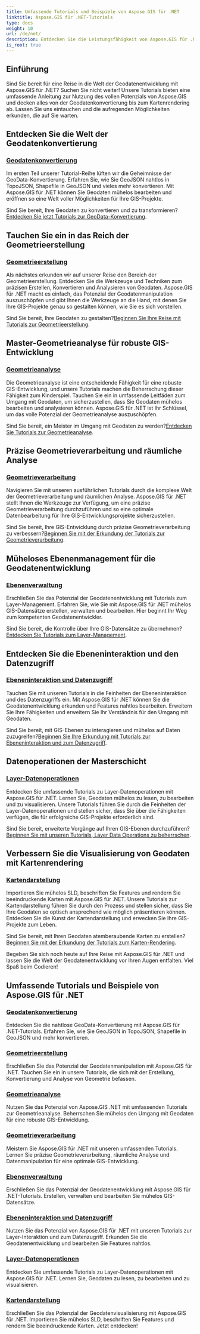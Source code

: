 ```yaml
---
title: Umfassende Tutorials und Beispiele von Aspose.GIS für .NET
linktitle: Aspose.GIS für .NET-Tutorials
type: docs
weight: 10
url: /de/net/
description: Entdecken Sie die Leistungsfähigkeit von Aspose.GIS für .NET anhand umfassender Tutorials. Meistern Sie die Konvertierung von Geodaten, die Erstellung von Geometrien, die Analyse, die Ebenenverwaltung und mehr.
is_root: true
---
```


## Einführung

Sind Sie bereit für eine Reise in die Welt der Geodatenentwicklung mit Aspose.GIS für .NET? Suchen Sie nicht weiter! Unsere Tutorials bieten eine umfassende Anleitung zur Nutzung des vollen Potenzials von Aspose.GIS und decken alles von der Geodatenkonvertierung bis zum Kartenrendering ab. Lassen Sie uns eintauchen und die aufregenden Möglichkeiten erkunden, die auf Sie warten.

## Entdecken Sie die Welt der Geodatenkonvertierung

### [Geodatenkonvertierung](./geo-data-conversion/)

Im ersten Teil unserer Tutorial-Reihe lüften wir die Geheimnisse der GeoData-Konvertierung. Erfahren Sie, wie Sie GeoJSON nahtlos in TopoJSON, Shapefile in GeoJSON und vieles mehr konvertieren. Mit Aspose.GIS für .NET können Sie Geodaten mühelos bearbeiten und eröffnen so eine Welt voller Möglichkeiten für Ihre GIS-Projekte.

 Sind Sie bereit, Ihre Geodaten zu konvertieren und zu transformieren?[Entdecken Sie jetzt Tutorials zur GeoData-Konvertierung](./geo-data-conversion/).

## Tauchen Sie ein in das Reich der Geometrieerstellung

### [Geometrieerstellung](./geometry-creation/)

Als nächstes erkunden wir auf unserer Reise den Bereich der Geometrieerstellung. Entdecken Sie die Werkzeuge und Techniken zum präzisen Erstellen, Konvertieren und Analysieren von Geodaten. Aspose.GIS für .NET macht es einfach, das Potenzial der Geodatenmanipulation auszuschöpfen und gibt Ihnen die Werkzeuge an die Hand, mit denen Sie Ihre GIS-Projekte genau so gestalten können, wie Sie es sich vorstellen.

 Sind Sie bereit, Ihre Geodaten zu gestalten?[Beginnen Sie Ihre Reise mit Tutorials zur Geometrieerstellung](./geometry-creation/).

## Master-Geometrieanalyse für robuste GIS-Entwicklung

### [Geometrieanalyse](./geometry-analysis/)

Die Geometrieanalyse ist eine entscheidende Fähigkeit für eine robuste GIS-Entwicklung, und unsere Tutorials machen die Beherrschung dieser Fähigkeit zum Kinderspiel. Tauchen Sie ein in umfassende Leitfäden zum Umgang mit Geodaten, um sicherzustellen, dass Sie Geodaten mühelos bearbeiten und analysieren können. Aspose.GIS für .NET ist Ihr Schlüssel, um das volle Potenzial der Geometrieanalyse auszuschöpfen.

 Sind Sie bereit, ein Meister im Umgang mit Geodaten zu werden?[Entdecken Sie Tutorials zur Geometrieanalyse](./geometry-analysis/).

## Präzise Geometrieverarbeitung und räumliche Analyse

### [Geometrieverarbeitung](./geometry-processing/)

Navigieren Sie mit unseren ausführlichen Tutorials durch die komplexe Welt der Geometrieverarbeitung und räumlichen Analyse. Aspose.GIS für .NET stellt Ihnen die Werkzeuge zur Verfügung, um eine präzise Geometrieverarbeitung durchzuführen und so eine optimale Datenbearbeitung für Ihre GIS-Entwicklungsprojekte sicherzustellen.

 Sind Sie bereit, Ihre GIS-Entwicklung durch präzise Geometrieverarbeitung zu verbessern?[Beginnen Sie mit der Erkundung der Tutorials zur Geometrieverarbeitung](./geometry-processing/).

## Müheloses Ebenenmanagement für die Geodatenentwicklung

### [Ebenenverwaltung](./layer-management/)

Erschließen Sie das Potenzial der Geodatenentwicklung mit Tutorials zum Layer-Management. Erfahren Sie, wie Sie mit Aspose.GIS für .NET mühelos GIS-Datensätze erstellen, verwalten und bearbeiten. Hier beginnt Ihr Weg zum kompetenten Geodatenentwickler.

 Sind Sie bereit, die Kontrolle über Ihre GIS-Datensätze zu übernehmen?[Entdecken Sie Tutorials zum Layer-Management](./layer-management/).

## Entdecken Sie die Ebeneninteraktion und den Datenzugriff

### [Ebeneninteraktion und Datenzugriff](./layer-interaction-and-data-access/)

Tauchen Sie mit unseren Tutorials in die Feinheiten der Ebeneninteraktion und des Datenzugriffs ein. Mit Aspose.GIS für .NET können Sie die Geodatenentwicklung erkunden und Features nahtlos bearbeiten. Erweitern Sie Ihre Fähigkeiten und erweitern Sie Ihr Verständnis für den Umgang mit Geodaten.

 Sind Sie bereit, mit GIS-Ebenen zu interagieren und mühelos auf Daten zuzugreifen?[Beginnen Sie Ihre Erkundung mit Tutorials zur Ebeneninteraktion und zum Datenzugriff](./layer-interaction-and-data-access/).

## Datenoperationen der Masterschicht

### [Layer-Datenoperationen](./layer-data-operations/)

Entdecken Sie umfassende Tutorials zu Layer-Datenoperationen mit Aspose.GIS für .NET. Lernen Sie, Geodaten mühelos zu lesen, zu bearbeiten und zu visualisieren. Unsere Tutorials führen Sie durch die Feinheiten der Layer-Datenoperationen und stellen sicher, dass Sie über die Fähigkeiten verfügen, die für erfolgreiche GIS-Projekte erforderlich sind.

 Sind Sie bereit, erweiterte Vorgänge auf Ihren GIS-Ebenen durchzuführen?[Beginnen Sie mit unseren Tutorials, Layer Data Operations zu beherrschen](./layer-data-operations/).

## Verbessern Sie die Visualisierung von Geodaten mit Kartenrendering

### [Kartendarstellung](./map-rendering/)

Importieren Sie mühelos SLD, beschriften Sie Features und rendern Sie beeindruckende Karten mit Aspose.GIS für .NET. Unsere Tutorials zur Kartendarstellung führen Sie durch den Prozess und stellen sicher, dass Sie Ihre Geodaten so optisch ansprechend wie möglich präsentieren können. Entdecken Sie die Kunst der Kartendarstellung und erwecken Sie Ihre GIS-Projekte zum Leben.

 Sind Sie bereit, mit Ihren Geodaten atemberaubende Karten zu erstellen?[Beginnen Sie mit der Erkundung der Tutorials zum Karten-Rendering](./map-rendering/).

Begeben Sie sich noch heute auf Ihre Reise mit Aspose.GIS für .NET und lassen Sie die Welt der Geodatenentwicklung vor Ihren Augen entfalten. Viel Spaß beim Codieren!
## Umfassende Tutorials und Beispiele von Aspose.GIS für .NET 
### [Geodatenkonvertierung](./geo-data-conversion/)
Entdecken Sie die nahtlose GeoData-Konvertierung mit Aspose.GIS für .NET-Tutorials. Erfahren Sie, wie Sie GeoJSON in TopoJSON, Shapefile in GeoJSON und mehr konvertieren.
### [Geometrieerstellung](./geometry-creation/)
Erschließen Sie das Potenzial der Geodatenmanipulation mit Aspose.GIS für .NET. Tauchen Sie ein in unsere Tutorials, die sich mit der Erstellung, Konvertierung und Analyse von Geometrie befassen.
### [Geometrieanalyse](./geometry-analysis/)
Nutzen Sie das Potenzial von Aspose.GIS .NET mit umfassenden Tutorials zur Geometrieanalyse. Beherrschen Sie mühelos den Umgang mit Geodaten für eine robuste GIS-Entwicklung.
### [Geometrieverarbeitung](./geometry-processing/)
Meistern Sie Aspose.GIS für .NET mit unseren umfassenden Tutorials. Lernen Sie präzise Geometrieverarbeitung, räumliche Analyse und Datenmanipulation für eine optimale GIS-Entwicklung.
### [Ebenenverwaltung](./layer-management/)
Erschließen Sie das Potenzial der Geodatenentwicklung mit Aspose.GIS für .NET-Tutorials. Erstellen, verwalten und bearbeiten Sie mühelos GIS-Datensätze. 
### [Ebeneninteraktion und Datenzugriff](./layer-interaction-and-data-access/)
Nutzen Sie das Potenzial von Aspose.GIS für .NET mit unseren Tutorials zur Layer-Interaktion und zum Datenzugriff. Erkunden Sie die Geodatenentwicklung und bearbeiten Sie Features nahtlos.
### [Layer-Datenoperationen](./layer-data-operations/)
Entdecken Sie umfassende Tutorials zu Layer-Datenoperationen mit Aspose.GIS für .NET. Lernen Sie, Geodaten zu lesen, zu bearbeiten und zu visualisieren.
### [Kartendarstellung](./map-rendering/)
Erschließen Sie das Potenzial der Geodatenvisualisierung mit Aspose.GIS für .NET. Importieren Sie mühelos SLD, beschriften Sie Features und rendern Sie beeindruckende Karten. Jetzt entdecken!

